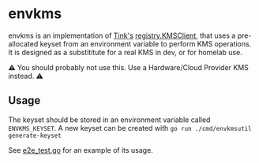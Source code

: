 # envkms

envkms is an implementation of [Tink's](https://developers.google.com/tink) [registry.KMSClient](https://pkg.go.dev/github.com/tink-crypto/tink-go/v2@v2.1.0/core/registry#KMSClient), that uses a pre-allocated keyset from an environment variable to perform KMS operations. It is designed as a substititute for a real KMS in dev, or for homelab use.

:warning: You should probably not use this. Use a Hardware/Cloud Provider KMS instead. :warning:

## Usage

The keyset should be stored in an environment variable called `ENVKMS_KEYSET`. A new keyset can be created with `go run ./cmd/envkmsutil generate-keyset`

See [e2e_test.go](e2e_test.go) for an example of its usage.
